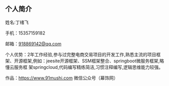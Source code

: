 ## 个人简介

姓名:丁绪飞 

手机：15357159182

邮箱：918869142@qq.com

个人优势：2年工作经验,参与过完整电商交易项目的开发工作,熟悉主流的项目框架、开源框架,例如：jeesite开源框架、SSM框架整合、springboot微服务框架,略懂云服务框          架springcloud,代码编写精练简洁,习惯注释编写,逻辑思维能力较强。

作品：https://www.91mushi.com  微信公众号（幕饰网）
